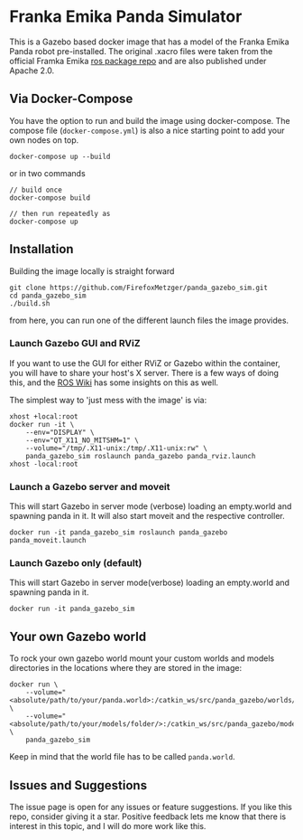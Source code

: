 # Franka Emika Panda Simulator

This is a Gazebo based docker image that has a model of the Franka Emika Panda robot 
pre-installed. The original .xacro files were taken from the official Framka Emika
[ros package repo](https://github.com/frankaemika/franka_ros) and are also published
under Apache 2.0.

## Via Docker-Compose
You have the option to run and build the image using docker-compose. The compose file
(`docker-compose.yml`) is also a nice starting point to add your own nodes on top.

```
docker-compose up --build
```

or in two commands
```
// build once
docker-compose build 

// then run repeatedly as
docker-compose up
```

## Installation

Building the image locally is straight forward
```
git clone https://github.com/FirefoxMetzger/panda_gazebo_sim.git 
cd panda_gazebo_sim
./build.sh
```

from here, you can run one of the different launch files the image provides.

### Launch Gazebo GUI and RViZ
If you want to use the GUI for either RViZ or Gazebo within the container, you will have 
to share your host's X server. There is a few ways of doing this, and the 
[ROS Wiki](http://wiki.ros.org/docker/Tutorials/GUI) has some insights on this as well. 

The simplest way to 'just mess with the image' is via:

```
xhost +local:root
docker run -it \
    --env="DISPLAY" \
    --env="QT_X11_NO_MITSHM=1" \
    --volume="/tmp/.X11-unix:/tmp/.X11-unix:rw" \
    panda_gazebo_sim roslaunch panda_gazebo panda_rviz.launch
xhost -local:root
```

### Launch a Gazebo server and moveit
This will start Gazebo in server mode (verbose) loading an empty.world and spawning 
panda in it. It will also start moveit and the respective controller.
```
docker run -it panda_gazebo_sim roslaunch panda_gazebo panda_moveit.launch
```

### Launch Gazebo only (default)
This will start Gazebo in server mode(verbose) loading an empty.world and spawning 
panda in it.
```
docker run -it panda_gazebo_sim
```

## Your own Gazebo world
To rock your own gazebo world mount your custom worlds and models directories 
in the locations where they are stored in the image:
```
docker run \
    --volume="<absolute/path/to/your/panda.world>:/catkin_ws/src/panda_gazebo/worlds/" \
    --volume="<absolute/path/to/your/models/folder/>:/catkin_ws/src/panda_gazebo/models" \
    panda_gazebo_sim
```
Keep in mind that the world file has to be called `panda.world`.

## Issues and Suggestions
The issue page is open for any issues or feature suggestions. If you like this repo, 
consider giving it a star. Positive feedback lets me know that there is interest in this 
topic, and I will do more work like this.
